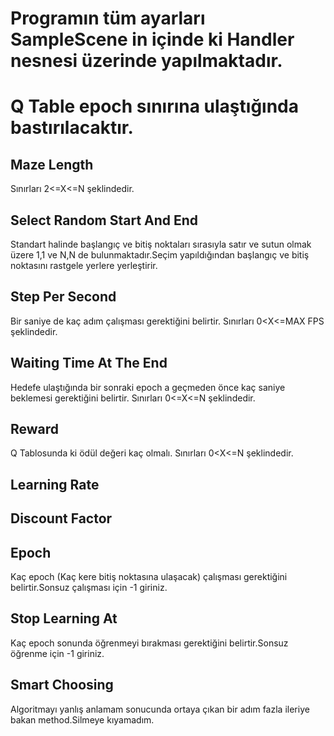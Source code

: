 # Programın tüm ayarları SampleScene in içinde ki Handler nesnesi üzerinde yapılmaktadır.

# Q Table epoch sınırına ulaştığında bastırılacaktır.

## Maze Length

Sınırları 2<=X<=N şeklindedir.

## Select Random Start And End

Standart halinde başlangıç ve bitiş noktaları sırasıyla satır ve sutun olmak üzere 1,1 ve N,N de
bulunmaktadır.Seçim yapıldığından başlangıç ve bitiş noktasını rastgele yerlere yerleştirir.

## Step Per Second

Bir saniye de kaç adım çalışması gerektiğini belirtir.
Sınırları 0<X<=MAX FPS şeklindedir.

## Waiting Time At The End

Hedefe ulaştığında bir sonraki epoch a geçmeden önce kaç saniye beklemesi gerektiğini belirtir.
Sınırları 0<=X<=N şeklindedir.

## Reward

Q Tablosunda ki ödül değeri kaç olmalı.
Sınırları 0<X<=N şeklindedir.

## Learning Rate

## Discount Factor

## Epoch

Kaç epoch (Kaç kere bitiş noktasına ulaşacak) çalışması gerektiğini belirtir.Sonsuz çalışması için -1 giriniz.

## Stop Learning At

Kaç epoch sonunda öğrenmeyi bırakması gerektiğini belirtir.Sonsuz öğrenme için -1 giriniz.

## Smart Choosing

Algoritmayı yanlış anlamam sonucunda ortaya çıkan bir adım fazla ileriye bakan method.Silmeye kıyamadım.
